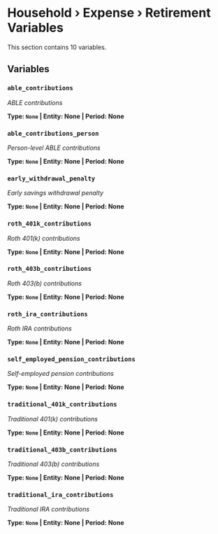 # Household › Expense › Retirement Variables

This section contains 10 variables.

## Variables

### `able_contributions`
*ABLE contributions*

**Type: `None` | Entity: None | Period: None**

### `able_contributions_person`
*Person-level ABLE contributions*

**Type: `None` | Entity: None | Period: None**

### `early_withdrawal_penalty`
*Early savings withdrawal penalty*

**Type: `None` | Entity: None | Period: None**

### `roth_401k_contributions`
*Roth 401(k) contributions*

**Type: `None` | Entity: None | Period: None**

### `roth_403b_contributions`
*Roth 403(b) contributions*

**Type: `None` | Entity: None | Period: None**

### `roth_ira_contributions`
*Roth IRA contributions*

**Type: `None` | Entity: None | Period: None**

### `self_employed_pension_contributions`
*Self-employed pension contributions*

**Type: `None` | Entity: None | Period: None**

### `traditional_401k_contributions`
*Traditional 401(k) contributions*

**Type: `None` | Entity: None | Period: None**

### `traditional_403b_contributions`
*Traditional 403(b) contributions*

**Type: `None` | Entity: None | Period: None**

### `traditional_ira_contributions`
*Traditional IRA contributions*

**Type: `None` | Entity: None | Period: None**
